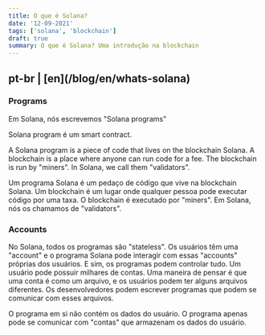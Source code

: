 ```yaml
---
title: O que é Solana?
date: '12-09-2021'
tags: ['solana', 'blockchain']
draft: true
summary: O que é Solana? Uma introdução na blockchain
---
```


<h2>pt-br | [en](/blog/en/whats-solana)</h2>

### Programs

Em Solana, nós escrevemos "Solana programs"

Solana program é um smart contract.

A Solana program is a piece of code that lives on the blockchain Solana. A blockchain is a place where anyone can run code for a fee. The blockchain is run by "miners". In Solana, we call them "validators".

Um programa Solana é um pedaço de código que vive na blockchain Solana. Um blockchain é um lugar onde qualquer pessoa pode executar código por uma taxa. O blockchain é executado por "miners". Em Solana, nós os chamamos de "validators".

### Accounts

No Solana, todos os programas são "stateless". Os usuários têm uma "account" e o programa Solana pode interagir com essas "accounts" próprias dos usuários. E sim, os programas podem controlar tudo. Um usuário pode possuir milhares de contas. Uma maneira de pensar é que uma conta é como um arquivo, e os usuários podem ter alguns arquivos diferentes. Os desenvolvedores podem escrever programas que podem se comunicar com esses arquivos.

O programa em si não contém os dados do usuário. O programa apenas pode se comunicar com "contas" que armazenam os dados do usuário.
